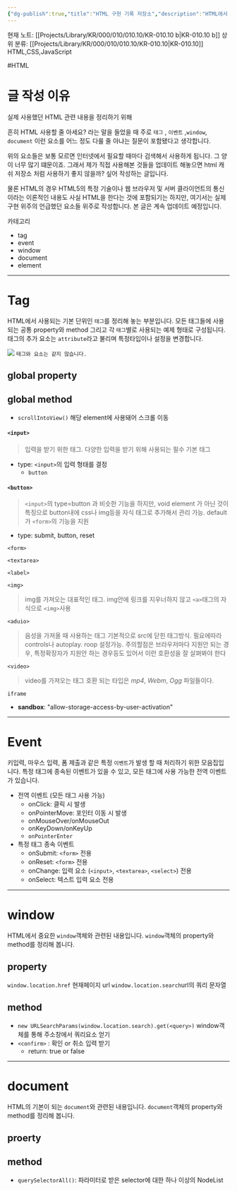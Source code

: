```yaml
---
{"dg-publish":true,"title":"HTML 구현 기록 저장소","description":"HTML에서 실제로 사용했던 구현에 필요한 태그, 메소드, 속성, 이벤트 등을 정리해 놓은 글입니다. 보통 인터넷에서 필요할 때마다 가져와서 쓰긴 하지만, 실제 사용해 놓았던 것을 정리해 놓으면 본인에게도, 남들에게 소개할 떄도 좋을 것 같아 기록해봅니다.","permalink":"/projects/library/kr/000/010/010-10/kr-010-10-b/","dgPassFrontmatter":true,"noteIcon":"0","created":"2025-01-11T18:09:22.655+09:00","updated":"2025-03-07T18:14:07.626+09:00"}
---
```


현재 노트: [[Projects/Library/KR/000/010/010.10/KR-010.10 b\|KR-010.10 b]] 
상위 분류: [[Projects/Library/KR/000/010/010.10/KR-010.10\|KR-010.10]] HTML,CSS,JavaScript

#HTML

# 글 작성 이유
실제 사용했던 HTML 관련 내용을 정리하기 위해

흔히 HTML 사용할 줄 아세요? 라는 말을 들었을 때 주로 `태그` , `이벤트` ,`window`, `document` 이런 요소를 어느 정도 다룰 줄 아냐는 질문이 포함됐다고 생각합니다.

위의 요소들은 보통 모르면 인터넷에서 필요할 때마다 검색해서 사용하게 됩니다. 그 양이 너무 많기 떄문이죠. 그래서 제가 직접 사용해본 것들을 업데이트 해놓으면 html 캐쉬 저장소 처럼 사용하기 좋지 않을까? 싶어 작성하는 글입니다.

물론 HTML의 경우 HTML5의 특정 기술이나 웹 브라우저 및 서버 클라이언트의 통신이라는 이론적인 내용도 사실 HTML을 한다는 것에 포함되기는 하지만, 여기서는 실제 구현 위주의 언급했던 요소들 위주로 작성합니다. 본 글은 계속 업데이트 예정입니다.

카테고리
- tag
- event
- window
- document
- element


---
# Tag
HTML에서 사용되는 기본 단위인 `태그`를 정리해 놓는 부분입니다. 모든 태그들에 사용되는 공통 property와 method 그리고 각 `태그`별로 사용되는 예제 형태로 구성됩니다.
태그의 추가 요소는 `attribute`라고 불리며 특정타입이나 설정을 변경합니다.

![](https://developer.mozilla.org/ko/docs/Glossary/Element/anatomy-of-an-html-element.png)
`태그와 요소는 같지 않습니다.` 



## global property

## global method
- `scrollIntoView()` 해당 element에 사용돼어 스크롤 이동

#### `<input>`
> 입력을 받기 위한 태그. 다양한 입력을 받기 위해 사용되는 필수 기본 태그
- type: `<input>`의 입력 형태를 결정
	- `button`

#### `<button>`
>`<input>`의 type=button 과 비슷한 기능을 하지만, void element 가 아닌 것이 특징으로 button내에 css나 img등을 자식 태그로 추가해서 관리 가능. default 가 `<form>`의 기능을 지원
- type: submit, button, reset
  
`<form>`

`<textarea>`     

`<label>`

`<img>`
> img를 가져오는 대표적인 태그. img안에 링크를 지우너하지 않고 `<a>`태그의 자식으로 `<img>`사용

`<aduio>`
> 음성을 가져올 때 사용하는 태그 기본적으로 src에 닫힌 태그방식. 필요에따라 controls나 autoplay. roop 설정가능. 
> 주의할점은 브라우저마다 지원안 되는 경우, 특정확장자가 지원안 하는 경우등도 있어서 이런 호환성을 잘 살펴봐야 한다

`<video>`
> video를 가져오는 태그 호환 되는 타입은 *mp4*, *Webm*, *Ogg* 파일들이다.


`iframe`
- **sandbox**: "allow-storage-access-by-user-activation"

---
# Event
키입력, 마우스 입력, 폼 제출과 같은 특정 `이벤트`가 발생 할 때 처리하기 위한 모음집입니다. 특정 태그에 종속된 이벤트가 있을 수 있고, 모든 태그에 사용 가능한 전역 이벤트가 있습니다.


- 전역 이벤트 (모든 태그 사용 가능)
    - onClick: 클릭 시 발생
    - onPointerMove: 포인터 이동 시 발생
    - onMouseOver/onMouseOut
    - onKeyDown/onKeyUp
    - `onPointerEnter`
- 특정 태그 종속 이벤트
    - onSubmit: `<form>` 전용
    - onReset: `<form>` 전용
    - onChange: 입력 요소 (`<input>`, `<textarea>`, `<select>`) 전용
    - onSelect: 텍스트 입력 요소 전용


---
# window
HTML에서 중요한 `window`객체와 관련된 내용입니다. `window`객체의 property와 method를 정리해 봅니다.

## property

`window.location.href` 현재페이지 url
`window.location.search`url의 쿼리 문자열 

## method
- `new URLSearchParams(window.location.search).get(<query>)` window객체를 통해 주소창에서 쿼리요소 얻기
- `<confirm>` : 확인 or 취소 입력 받기
	- return: true or false




---
# document
HTML의 기본이 되는 `document`와 관련된 내용입니다. `document`객체의 property와 method를 정리해 봅니다.

## proerty

## method
- `querySelectorAll()`: 파라미터로 받은 selector에 대한 하나 이상의 NodeList


